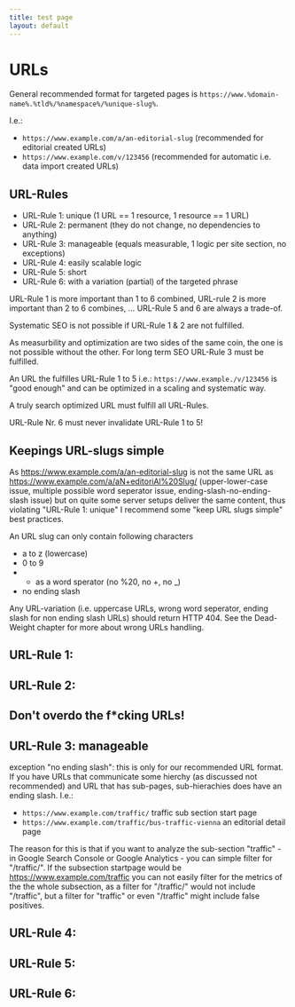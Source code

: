 ```yaml
---
title: test page
layout: default
---
```


# URLs

General recommended format for targeted pages is `https://www.%domain-name%.%tld%/%namespace%/%unique-slug%`.

I.e.:

* `https://www.example.com/a/an-editorial-slug` (recommended for editorial created URLs)
* `https://www.example.com/v/123456` (recommended for automatic i.e. data import created URLs)

## URL-Rules

* URL-Rule 1: unique (1 URL == 1 resource, 1 resource == 1 URL)
* URL-Rule 2: permanent (they do not change, no dependencies to anything)
* URL-Rule 3: manageable (equals measurable, 1 logic per site section, no exceptions)
* URL-Rule 4: easily scalable logic
* URL-Rule 5: short
* URL-Rule 6: with a variation (partial) of the targeted phrase 

URL-Rule 1 is more important than 1 to 6 combined, URL-rule 2 is more important than 2 to 6 combines, … URL-Rule 5 and 6 are always a trade-of.

Systematic SEO is not possible if URL-Rule 1 & 2 are not fulfilled.

As measurbility and optimization are two sides of the same coin, the one is not possible without the other. For long term SEO URL-Rule 3 must be fulfilled. 

An URL the fulfilles URL-Rule 1 to 5 i.e.: `https://www.example./v/123456` is "good enough" and can be optimized in a scaling and systematic way. 

A truly search optimized URL must fulfill all URL-Rules.

URL-Rule Nr. 6 must never invalidate URL-Rule 1 to 5!

## Keepings URL-slugs simple

As https://www.example.com/a/an-editorial-slug is not the same URL as https://www.example.com/a/aN+editoriAl%20Slug/ (upper-lower-case issue, multiple possible word seperator issue, ending-slash-no-ending-slash issue) but on quite some server setups deliver the same content, thus violating "URL-Rule 1: unique" I recommend some "keep URL slugs simple" best practices.

An URL slug can only contain following characters

 * a to z (lowercase)
 * 0 to 9
 * - as a word sperator (no %20, no +, no _) 
 * no ending slash 
 
 Any URL-variation (i.e. uppercase URLs, wrong word seperator, ending slash for non ending slash URLs) should return HTTP 404.  See the Dead-Weight chapter for more about wrong URLs handling. 
 
## URL-Rule 1:

## URL-Rule 2:

## Don't overdo the f\*cking URLs!

## URL-Rule 3: manageable  

exception "no ending slash": this is only for our recommended URL format. If you have URLs that communicate some hierchy (as discussed not recommended) and URL that has sub-pages, sub-hierachies does have an ending slash. I.e.: 


* `https://www.example.com/traffic/` traffic sub section start page
* `https://www.example.com/traffic/bus-traffic-vienna` an editorial detail page

The reason for this is that if you want to analyze the sub-section "traffic" - in Google Search Console or Google Analytics - you can simple filter for "/traffic/". If the subsection startpage would be https://www.example.com/traffic you can not easily filter for the metrics of the the whole subsection, as a filter for "/traffic/" would not include "/traffic", but a filter for "traffic" or even "/traffic" might include false positives.

## URL-Rule 4:

## URL-Rule 5:

## URL-Rule 6:
